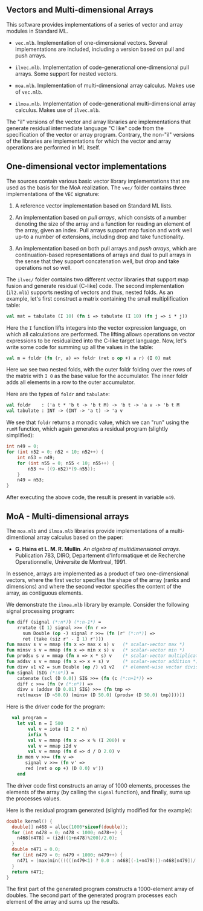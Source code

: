 ## Vectors and Multi-dimensional Arrays

This software provides implementations of a series of vector and array
modules in Standard ML.

 * `vec.mlb`. Implementation of one-dimensional vectors. Several
   implementations are included, including a version based on pull and
   push arrays.

 * `ilvec.mlb`. Implementation of code-generational one-dimensional
   pull arrays. Some support for nested vectors.

 * `moa.mlb`. Implementation of multi-dimensional array
   calculus. Makes use of `vec.mlb`.

 * `ilmoa.mlb`. Implementation of code-generational
   multi-dimensional array calculus. Makes use of `ilvec.mlb`.

The "il" versions of the vector and array libraries are
implementations that generate residual intermediate language "C like"
code from the specification of the vector or array program. Contrary,
the non-"il" versions of the libraries are implementations for which
the vector and array operations are performed in ML itself. 

## One-dimensional vector implementations

The sources contain various basic vector library implementations that
are used as the basis for the MoA realization. The `vec/` folder
contains three implementations of the `VEC` signature:

  1. A reference vector implementation based on Standard ML lists.

  1. An implementation based on _pull arrays_, which consists of a
     number denoting the size of the array and a function for reading
     an element of the array, given an index. Pull arrays support map
     fusion and work well up-to a number of extensions, including drop
     and take functionality.

  1. An implementation based on both pull arrays and _push arrays_,
     which are continuation-based representations of arrays and dual to
     pull arrays in the sense that they support concatenation well,
     but drop and take operations not so well.

The `ilvec/` folder contains two different vector libraries that
support map fusion and generate residual (C-like) code. The second
implementation (`il2.mlb`) supports nesting of vectors and thus,
nested folds. As an example, let's first construct a matrix containing
the small multiplification table:

```sml
val mat = tabulate (I 10) (fn i => tabulate (I 10) (fn j => i * j))
```
                                   
Here the `I` function lifts integers into the vector expression
language, on which all calculations are performed. The lifting allows
operations on vector expressions to be residualized into the C-like
target language. Now, let's write some code for summing up all the
values in the table:

```sml
val m = foldr (fn (r, a) => foldr (ret o op +) a r) (I 0) mat
```

Here we see two nested folds, with the outer foldr folding over the
rows of the matrix with `I 0` as the base value for the
accumulator. The inner foldr adds all elements in a row to the outer
accumulator.

Here are the types of `foldr` and `tabulate`:

```sml
val foldr    : ('a t * 'b t -> 'b t M) -> 'b t -> 'a v -> 'b t M
val tabulate : INT -> (INT -> 'a t) -> 'a v
```

We see that `foldr` returns a monadic value, which we can "run" using
the `runM` function, which again generates a residual program
(slightly simplified):

```c
int n49 = 0;
for (int n52 = 0; n52 < 10; n52++) {
    int n53 = n49;
    for (int n55 = 0; n55 < 10; n55++) {
        n53 += ((9-n52)*(9-n55));
    }
    n49 = n53;
}
```

After executing the above code, the result is present in variable
`n49`.

## MoA - Multi-dimensional arrays

The `moa.mlb` and `ilmoa.mlb` libraries provide implementations of
a multi-dimentional array calculus based on the paper:

 * __G. Hains et L. M. R. Mullin__. _An algebra of multidimensional
   arrays_. Publication 783, DIRO, Departement d'Informatique et de
   Recherche Operationnelle, Universite de Montreal, 1991.

In essence, arrays are implemented as a product of two one-dimensional
vectors, where the first vector specifies the shape of the array
(ranks and dimensions) and where the second vector specifies the
content of the array, as contiguous elements.

We demonstrate the `ilmoa.mlb` library by example. Consider the
following signal processing program:

```sml
fun diff (signal (*:n*)) (*:n-1*) =
    rrotate (I 1) signal >>= (fn r => 
      sum Double (op -) signal r >>= (fn (r' (*:n*)) =>
      ret (take (siz r' - I 1) r')))
fun maxsv s v = mmap (fn x => max x s) v   (* scalar-vector max *)
fun minsv s v = mmap (fn x => min x s) v   (* scalar-vector min *)
fun prodsv s v = mmap (fn x => x * s) v    (* scalar-vector multiplication *)
fun addsv s v = mmap (fn x => x + s) v     (* scalar-vector addition *)
fun divv v1 v2 = sum Double (op /) v1 v2   (* element-wise vector division *)
fun signal (SIG (*:n*)) =
    catenate (scl (D 0.0)) SIG >>= (fn (c (*:n+1*)) =>
    diff c >>= (fn (v (*:n*)) => 
    divv v (addsv (D 0.01) SIG) >>= (fn tmp =>
    ret(maxsv (D ~50.0) (minsv (D 50.0) (prodsv (D 50.0) tmp))))))
```

Here is the driver code for the program:


```sml
  val program =
    let val n = I 500
        val v = iota (I 2 * n)
        infix %
        val v = mmap (fn x => x % (I 200)) v
        val v = mmap i2d v
        val v = mmap (fn d => d / D 2.0) v
    in mem v >>= (fn v =>
       signal v >>= (fn v' =>
       red (ret o op +) (D 0.0) v'))
    end
```

The driver code first constructs an array of 1000 elements, processes
the elements of the array (by calling the `signal` function), and
finally, sums up the processes values.

Here is the residual program generated (slightly modified for the example):

```c
double kernel() {
  double[] n468 = alloc(1000*sizeof(double));
  for (int n478 = 0; n478 < 1000; n478++) {
    n468[n478] = (i2d((1+n478)%200)/2.0);
  }
  double n471 = 0.0;
  for (int n479 = 0; n479 < 1000; n479++) {
    n471 = (max(min((((((n479<1) ? 0.0 : n468[(-1+n479)])-n468[n479])/(n468[n479]+0.01))*50.0),50.0),-50.0)+n471);
  }
  return n471;
}
```

The first part of the generated program constructs a 1000-element
array of doubles. The second part of the generated program processes
each element of the array and sums up the results.
